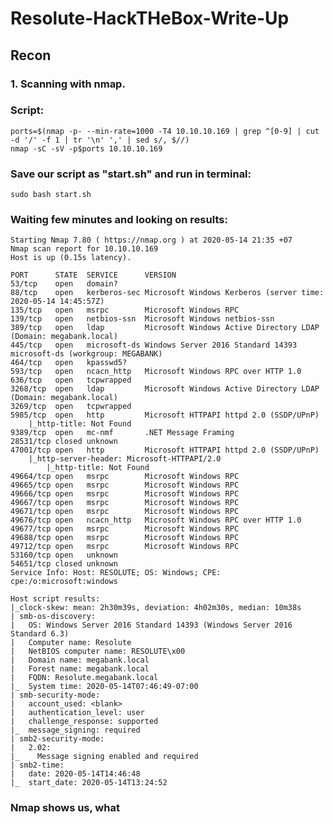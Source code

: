 # Resolute-HackTHeBox-Write-Up

## Recon
### 1. Scanning with nmap.
### Script:
    ports=$(nmap -p- --min-rate=1000 -T4 10.10.10.169 | grep ^[0-9] | cut -d '/' -f 1 | tr '\n' ',' | sed s/, $//)
    nmap -sC -sV -p$ports 10.10.10.169
### Save our script as "start.sh" and run in terminal:
    sudo bash start.sh
### Waiting few minutes and looking on results:
    Starting Nmap 7.80 ( https://nmap.org ) at 2020-05-14 21:35 +07
    Nmap scan report for 10.10.10.169
    Host is up (0.15s latency).

    PORT      STATE  SERVICE      VERSION
    53/tcp    open   domain?
    88/tcp    open   kerberos-sec Microsoft Windows Kerberos (server time: 2020-05-14 14:45:57Z)
    135/tcp   open   msrpc        Microsoft Windows RPC
    139/tcp   open   netbios-ssn  Microsoft Windows netbios-ssn
    389/tcp   open   ldap         Microsoft Windows Active Directory LDAP (Domain: megabank.local)
    445/tcp   open   microsoft-ds Windows Server 2016 Standard 14393 microsoft-ds (workgroup: MEGABANK)
    464/tcp   open   kpasswd5?
    593/tcp   open   ncacn_http   Microsoft Windows RPC over HTTP 1.0
    636/tcp   open   tcpwrapped
    3268/tcp  open   ldap         Microsoft Windows Active Directory LDAP (Domain: megabank.local)
    3269/tcp  open   tcpwrapped
    5985/tcp  open   http         Microsoft HTTPAPI httpd 2.0 (SSDP/UPnP)
        |_http-title: Not Found
    9389/tcp  open   mc-nmf       .NET Message Framing
    28531/tcp closed unknown
    47001/tcp open   http         Microsoft HTTPAPI httpd 2.0 (SSDP/UPnP)
        |_http-server-header: Microsoft-HTTPAPI/2.0
            |_http-title: Not Found
    49664/tcp open   msrpc        Microsoft Windows RPC
    49665/tcp open   msrpc        Microsoft Windows RPC
    49666/tcp open   msrpc        Microsoft Windows RPC
    49667/tcp open   msrpc        Microsoft Windows RPC
    49671/tcp open   msrpc        Microsoft Windows RPC
    49676/tcp open   ncacn_http   Microsoft Windows RPC over HTTP 1.0
    49677/tcp open   msrpc        Microsoft Windows RPC
    49688/tcp open   msrpc        Microsoft Windows RPC
    49712/tcp open   msrpc        Microsoft Windows RPC
    53160/tcp open   unknown
    54651/tcp closed unknown
    Service Info: Host: RESOLUTE; OS: Windows; CPE: cpe:/o:microsoft:windows

    Host script results:
    |_clock-skew: mean: 2h30m39s, deviation: 4h02m30s, median: 10m38s
    | smb-os-discovery: 
    |   OS: Windows Server 2016 Standard 14393 (Windows Server 2016 Standard 6.3)
    |   Computer name: Resolute
    |   NetBIOS computer name: RESOLUTE\x00
    |   Domain name: megabank.local
    |   Forest name: megabank.local
    |   FQDN: Resolute.megabank.local
    |_  System time: 2020-05-14T07:46:49-07:00
    | smb-security-mode: 
    |   account_used: <blank>
    |   authentication_level: user  
    |   challenge_response: supported
    |_  message_signing: required
    | smb2-security-mode: 
    |   2.02: 
    |_    Message signing enabled and required
    | smb2-time: 
    |   date: 2020-05-14T14:46:48
    |_  start_date: 2020-05-14T13:24:52

### Nmap shows us, what 

